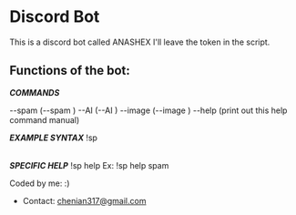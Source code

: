 # Discord Bot
This is a discord bot called ANASHEX
I'll leave the token in the script.

## Functions of the bot:

___COMMANDS___

--spam 		(--spam <message> <Time>)
--AI   		(--AI <message>)
--image 	(--image <message>)
--help (print out this help command manual) 

___EXAMPLE SYNTAX___
!sp <mode> <option>

___SPECIFIC HELP___
!sp help <mode>
Ex: !sp help spam

Coded by me: :)


- Contact: chenian317@gmail.com

